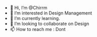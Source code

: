 - 👋 Hi, I’m @Chirrm
- 👀 I’m interested in Design Management
- 🌱 I’m currently learning.
- 💞️ I’m looking to collaborate on Design
- 📫 How to reach me : Dont

<!---
Chirrm/Chirrm is a ✨ special ✨ repository because its `README.md` (this file) appears on your GitHub profile.
You can click the Preview link to take a look at your changes.
--->
